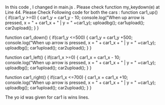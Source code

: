 In this code , I changed in main.js .
Please check function my_keydown(e) at Line 44.
Please Check Following code for both the cars :
function car1_up()
{
	if(car1_y >=0)
	{
		car1_y = car1_y - 10;
		console.log("When up arrow is pressed,  x = " + car1_x + " | y = " +car1_y);
		uploadbg();
        car1upload();
        car2upload();
	}
}


function car1_down()
{
	if(car1_y <=500)
	{
		car1_y = car1_y +500;
		console.log("When up arrow is pressed,  x = " + car1_x + " | y = " +car1_y);
		uploadbg();
        car1upload();
        car2upload();
	}
}

function car1_left()
{
	if(car1_x >=0)
	{
		car1_x = car1_x - 10;
		console.log("When up arrow is pressed,  x = " + car1_x + " | y = " +car1_y);
		uploadbg();
        car1upload();
        car2upload();
	}
}

function car1_right()
{
	if(car1_x <=700)
	{
		car1_x = car1_x +10;
		console.log("When up arrow is pressed,  x = " + car1_x + " | y = " +car1_y);
		uploadbg();
        car1upload();
        car2upload();
	}
}

The yo id was given for car1 is wins lines.
